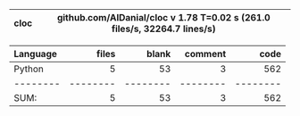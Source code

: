 cloc|github.com/AlDanial/cloc v 1.78  T=0.02 s (261.0 files/s, 32264.7 lines/s)
--- | ---

Language|files|blank|comment|code
:-------|-------:|-------:|-------:|-------:
Python|5|53|3|562
--------|--------|--------|--------|--------
SUM:|5|53|3|562
